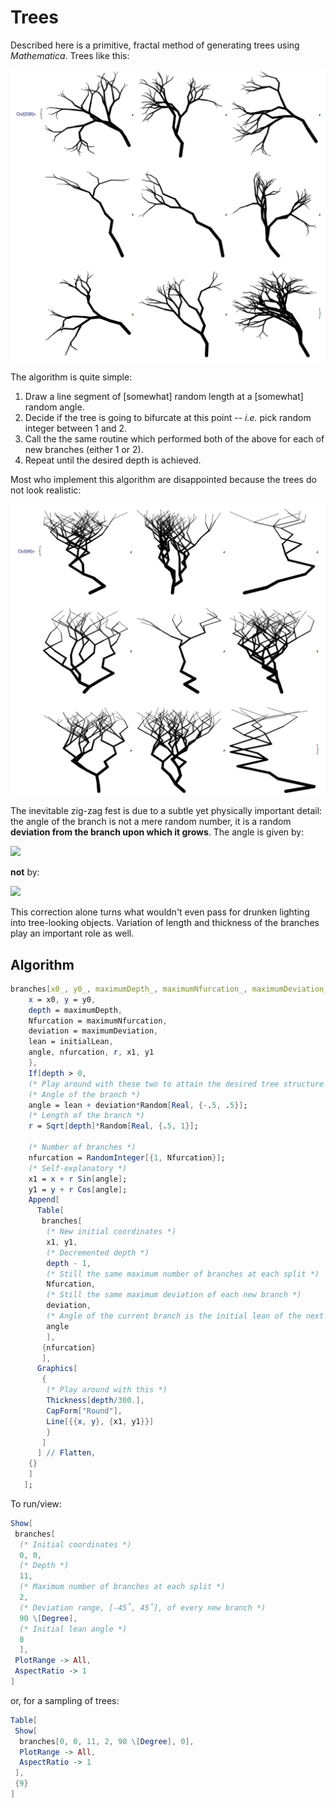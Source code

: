 # Trees
Described here is a primitive, fractal method of generating trees using *Mathematica*.  Trees like this:

![](trees.png)

The algorithm is quite simple:

1. Draw a line segment of [somewhat] random length at a [somewhat] random angle.
1. Decide if the tree is going to bifurcate at this point -- *i.e.* pick random integer between 1 and 2.
1. Call the the same routine which performed both of the above for each of new branches (either 1 or 2).
1. Repeat until the desired depth is achieved.

Most who implement this algorithm are disappointed because the trees do not look realistic:

![](bad_trees.png)

The inevitable zig-zag fest is due to a subtle yet physically important detail: the angle of the branch is not a mere random number, it is a random **deviation from the branch upon which it grows**.  The angle is given by:

![](https://chart.googleapis.com/chart?cht=tx&chl=\\theta_n%20=%20\\theta_{n-1}%20%2b%20random(-\\alpha,\\,\\alpha))

**not** by:

![](https://chart.googleapis.com/chart?cht=tx&chl=\\theta_n%20=%20random(-\\alpha,\\,\\alpha))

This correction alone turns what wouldn't even pass for drunken lighting into tree-looking objects.  Variation of length and thickness of the branches play an important role as well.

## Algorithm
```Mathematica
branches[x0_, y0_, maximumDepth_, maximumNfurcation_, maximumDeviation_, initialLean_] := Module[{
    x = x0, y = y0,
    depth = maximumDepth,
    Nfurcation = maximumNfurcation,
    deviation = maximumDeviation,
    lean = initialLean,
    angle, nfurcation, r, x1, y1
    },
    If[depth > 0,
    (* Play around with these two to attain the desired tree structure *)
    (* Angle of the branch *)
    angle = lean + deviation*Random[Real, {-.5, .5}];
    (* Length of the branch *)
    r = Sqrt[depth]*Random[Real, {.5, 1}];
    
    (* Number of branches *)
    nfurcation = RandomInteger[{1, Nfurcation}];
    (* Self-explanatory *)
    x1 = x + r Sin[angle];
    y1 = y + r Cos[angle];
    Append[
      Table[
       branches[
        (* New initial coordinates *)
        x1, y1,
        (* Decremented depth *)
        depth - 1,
        (* Still the same maximum number of branches at each split *)
        Nfurcation,
        (* Still the same maximum deviation of each new branch *)
        deviation,
        (* Angle of the current branch is the initial lean of the next branch *)
        angle
        ],
       {nfurcation}
       ],
      Graphics[
       {
        (* Play around with this *)
        Thickness[depth/300.],
        CapForm["Round"],
        Line[{{x, y}, {x1, y1}}]
        }
       ]
      ] // Flatten,
    {}
    ]
   ];
```
To run/view:

```Mathematica
Show[
 branches[
  (* Initial coordinates *)
  0, 0,
  (* Depth *)
  11,
  (* Maximum number of branches at each split *)
  2,
  (* Deviation range, [-45˚, 45˚], of every new branch *)
  90 \[Degree],
  (* Initial lean angle *)
  0
  ],
 PlotRange -> All,
 AspectRatio -> 1
]
```
or, for a sampling of trees:

```Mathematica
Table[
 Show[
  branches[0, 0, 11, 2, 90 \[Degree], 0],
  PlotRange -> All,
  AspectRatio -> 1
 ],
 {9}
]
```

